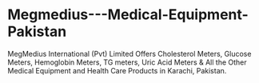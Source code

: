 # Megmedius---Medical-Equipment-Pakistan
MegMedius International (Pvt) Limited Offers Cholesterol Meters, Glucose Meters, Hemoglobin Meters, TG meters, Uric Acid Meters &amp; All the Other Medical Equipment and Health Care Products in Karachi, Pakistan.
